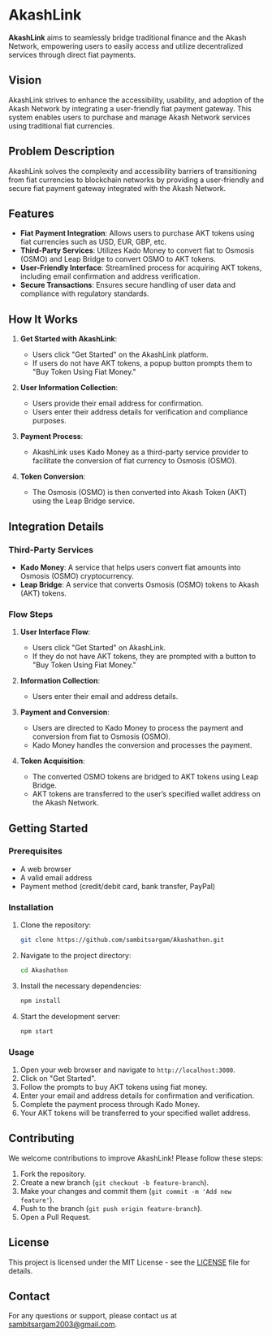 # AkashLink

**AkashLink** aims to seamlessly bridge traditional finance and the Akash Network, empowering users to easily access and utilize decentralized services through direct fiat payments.

## Vision

AkashLink strives to enhance the accessibility, usability, and adoption of the Akash Network by integrating a user-friendly fiat payment gateway. This system enables users to purchase and manage Akash Network services using traditional fiat currencies.

## Problem Description

AkashLink solves the complexity and accessibility barriers of transitioning from fiat currencies to blockchain networks by providing a user-friendly and secure fiat payment gateway integrated with the Akash Network.

## Features

- **Fiat Payment Integration**: Allows users to purchase AKT tokens using fiat currencies such as USD, EUR, GBP, etc.
- **Third-Party Services**: Utilizes Kado Money to convert fiat to Osmosis (OSMO) and Leap Bridge to convert OSMO to AKT tokens.
- **User-Friendly Interface**: Streamlined process for acquiring AKT tokens, including email confirmation and address verification.
- **Secure Transactions**: Ensures secure handling of user data and compliance with regulatory standards.

## How It Works

1. **Get Started with AkashLink**:
   - Users click "Get Started" on the AkashLink platform.
   - If users do not have AKT tokens, a popup button prompts them to "Buy Token Using Fiat Money."

2. **User Information Collection**:
   - Users provide their email address for confirmation.
   - Users enter their address details for verification and compliance purposes.

3. **Payment Process**:
   - AkashLink uses Kado Money as a third-party service provider to facilitate the conversion of fiat currency to Osmosis (OSMO).

4. **Token Conversion**:
   - The Osmosis (OSMO) is then converted into Akash Token (AKT) using the Leap Bridge service.

## Integration Details

### Third-Party Services

- **Kado Money**: A service that helps users convert fiat amounts into Osmosis (OSMO) cryptocurrency.
- **Leap Bridge**: A service that converts Osmosis (OSMO) tokens to Akash (AKT) tokens.

### Flow Steps

1. **User Interface Flow**:
   - Users click "Get Started" on AkashLink.
   - If they do not have AKT tokens, they are prompted with a button to "Buy Token Using Fiat Money."

2. **Information Collection**:
   - Users enter their email and address details.

3. **Payment and Conversion**:
   - Users are directed to Kado Money to process the payment and conversion from fiat to Osmosis (OSMO).
   - Kado Money handles the conversion and processes the payment.

4. **Token Acquisition**:
   - The converted OSMO tokens are bridged to AKT tokens using Leap Bridge.
   - AKT tokens are transferred to the user’s specified wallet address on the Akash Network.

## Getting Started

### Prerequisites

- A web browser
- A valid email address
- Payment method (credit/debit card, bank transfer, PayPal)

### Installation

1. Clone the repository:
   ```bash
   git clone https://github.com/sambitsargam/Akashathon.git
   ```

2. Navigate to the project directory:
   ```bash
   cd Akashathon
   ```

3. Install the necessary dependencies:
   ```bash
   npm install
   ```

4. Start the development server:
   ```bash
   npm start
   ```

### Usage

1. Open your web browser and navigate to `http://localhost:3000`.
2. Click on "Get Started".
3. Follow the prompts to buy AKT tokens using fiat money.
4. Enter your email and address details for confirmation and verification.
5. Complete the payment process through Kado Money.
6. Your AKT tokens will be transferred to your specified wallet address.

## Contributing

We welcome contributions to improve AkashLink! Please follow these steps:

1. Fork the repository.
2. Create a new branch (`git checkout -b feature-branch`).
3. Make your changes and commit them (`git commit -m 'Add new feature'`).
4. Push to the branch (`git push origin feature-branch`).
5. Open a Pull Request.

## License

This project is licensed under the MIT License - see the [LICENSE](LICENSE) file for details.

## Contact

For any questions or support, please contact us at sambitsargam2003@gmail.com.
